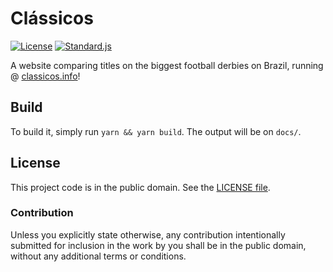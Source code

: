 # Clássicos

[![License][badge-1-img]][badge-1-link]
[![Standard.js][badge-2-img]][badge-2-link]

A website comparing titles on the biggest football derbies on Brazil, running @
[classicos.info][1]!

## Build

To build it, simply run `yarn && yarn build`. The output will be on `docs/`.

## License

This project code is in the public domain. See the [LICENSE file][2].

### Contribution

Unless you explicitly state otherwise, any contribution intentionally submitted
for inclusion in the work by you shall be in the public domain, without any
additional terms or conditions.

[1]: https://classicos.info
[2]: ./LICENSE

[badge-1-img]: https://img.shields.io/github/license/Nhanderu/classicos?style=flat-square
[badge-1-link]: https://github.com/Nhanderu/classicos/blob/master/LICENSE
[badge-2-img]: https://img.shields.io/badge/code_style-standard-brightgreen?style=flat-square
[badge-2-link]: https://standardjs.com
